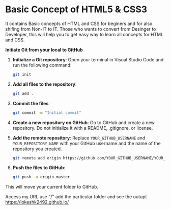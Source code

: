 # Basic Concept of HTML5 & CSS3

It contains Basic concepts of HTML and CSS for beginers and for also shifing from Non-IT to IT. Those who wants to convert from Desinger to Developer, this will help you to get easy way to learn all concepts for HTML and CSS.

**Initiate Git from your local to GitHub**

1. **Initialize a Git repository**:
   Open your terminal in Visual Studio Code and run the following command:
   ```sh
   git init
   ```

2. **Add all files to the repository**:
   ```sh
   git add .
   ```

3. **Commit the files**:
   ```sh
   git commit -m "Initial commit"
   ```

4. **Create a new repository on GitHub**:
   Go to GitHub and create a new repository. Do not initialize it with a README, .gitignore, or license.

5. **Add the remote repository**:
   Replace `YOUR_GITHUB_USERNAME` and `YOUR_REPOSITORY_NAME` with your GitHub username and the name of the repository you created.
   ```sh
   git remote add origin https://github.com/YOUR_GITHUB_USERNAME/YOUR_REPOSITORY_NAME.git
   ```

6. **Push the files to GitHub**:
   ```sh
   git push -u origin master
   ```

This will move your current folder to GitHub.

Access my URL use "/" add the particular folder and see the outupt 
https://lokeshk2492.github.io/
